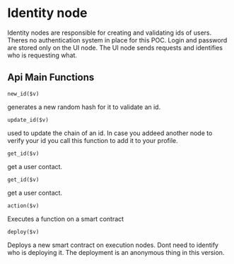 # Identity node

Identity nodes are responsible for creating and validating ids of users. 
Theres no authentication system in place for this POC.
Login and password are stored only on the UI node. The UI node sends requests and identifies who is requesting what.

## Api Main Functions

```
new_id($v)
```
generates a new random hash for it to validate an id.

```
update_id($v)
```
used to update the chain of an id. In case you addeed another node to verify your id you call this function to add it to your profile.

```
get_id($v)
```
get a user contact.


```
get_id($v)
```
get a user contact.

```
action($v)
```
Executes a function on a smart contract

```
deploy($v)
```
Deploys a new smart contract on execution nodes.
Dont need to identify who is deploying it. The deployment is an anonymous thing in this version.




